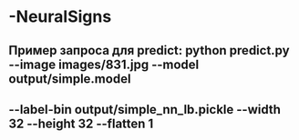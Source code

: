 # -NeuralSigns
## Пример запроса для predict: python predict.py --image images/831.jpg --model output/simple.model 
## --label-bin output/simple_nn_lb.pickle --width 32 --height 32 --flatten 1

